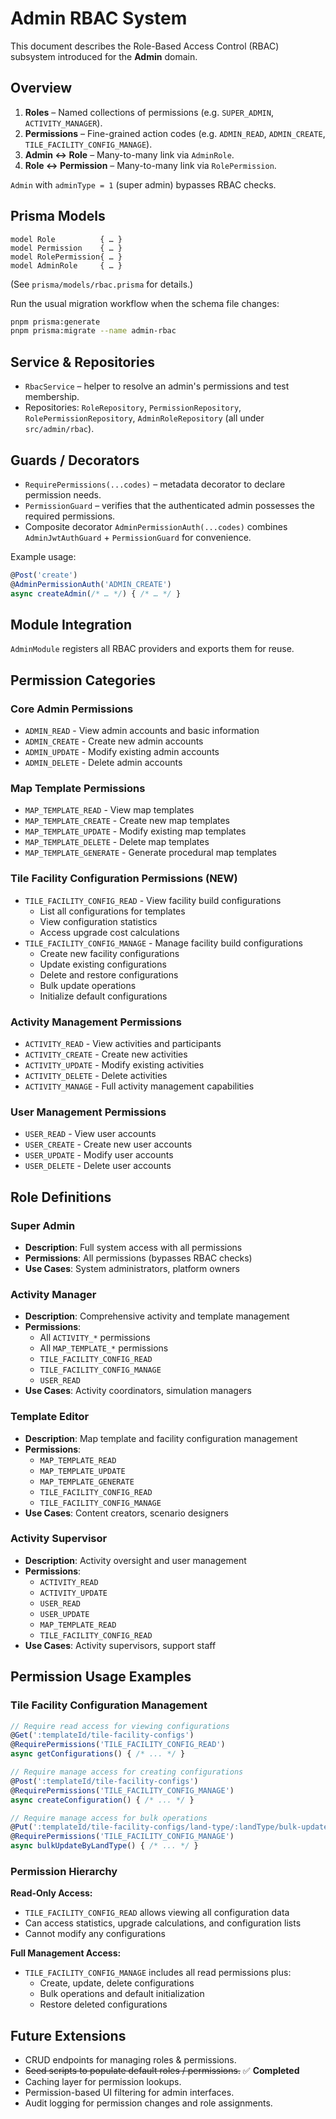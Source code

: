 # Admin RBAC System

This document describes the Role-Based Access Control (RBAC) subsystem introduced for the **Admin** domain.

## Overview

1. **Roles** –  Named collections of permissions (e.g. `SUPER_ADMIN`, `ACTIVITY_MANAGER`).
2. **Permissions** –  Fine-grained action codes (e.g. `ADMIN_READ`, `ADMIN_CREATE`, `TILE_FACILITY_CONFIG_MANAGE`).
3. **Admin ↔ Role** –  Many-to-many link via `AdminRole`.
4. **Role ↔ Permission** –  Many-to-many link via `RolePermission`.

`Admin` with `adminType = 1` (super admin) bypasses RBAC checks.

## Prisma Models

```prisma
model Role          { … }
model Permission    { … }
model RolePermission{ … }
model AdminRole     { … }
```
(See `prisma/models/rbac.prisma` for details.)

Run the usual migration workflow when the schema file changes:

```bash
pnpm prisma:generate
pnpm prisma:migrate --name admin-rbac
```

## Service & Repositories

* `RbacService` – helper to resolve an admin's permissions and test membership.
* Repositories: `RoleRepository`, `PermissionRepository`, `RolePermissionRepository`, `AdminRoleRepository` (all under `src/admin/rbac`).

## Guards / Decorators

* `RequirePermissions(...codes)` – metadata decorator to declare permission needs.
* `PermissionGuard` – verifies that the authenticated admin possesses the required permissions.
* Composite decorator `AdminPermissionAuth(...codes)` combines `AdminJwtAuthGuard` + `PermissionGuard` for convenience.

Example usage:

```ts
@Post('create')
@AdminPermissionAuth('ADMIN_CREATE')
async createAdmin(/* … */) { /* … */ }
```

## Module Integration

`AdminModule` registers all RBAC providers and exports them for reuse.

## Permission Categories

### Core Admin Permissions
- `ADMIN_READ` - View admin accounts and basic information
- `ADMIN_CREATE` - Create new admin accounts
- `ADMIN_UPDATE` - Modify existing admin accounts
- `ADMIN_DELETE` - Delete admin accounts

### Map Template Permissions
- `MAP_TEMPLATE_READ` - View map templates
- `MAP_TEMPLATE_CREATE` - Create new map templates
- `MAP_TEMPLATE_UPDATE` - Modify existing map templates
- `MAP_TEMPLATE_DELETE` - Delete map templates
- `MAP_TEMPLATE_GENERATE` - Generate procedural map templates

### **Tile Facility Configuration Permissions** (NEW)
- `TILE_FACILITY_CONFIG_READ` - View facility build configurations
  - List all configurations for templates
  - View configuration statistics
  - Access upgrade cost calculations
- `TILE_FACILITY_CONFIG_MANAGE` - Manage facility build configurations
  - Create new facility configurations
  - Update existing configurations
  - Delete and restore configurations
  - Bulk update operations
  - Initialize default configurations

### Activity Management Permissions
- `ACTIVITY_READ` - View activities and participants
- `ACTIVITY_CREATE` - Create new activities
- `ACTIVITY_UPDATE` - Modify existing activities
- `ACTIVITY_DELETE` - Delete activities
- `ACTIVITY_MANAGE` - Full activity management capabilities

### User Management Permissions
- `USER_READ` - View user accounts
- `USER_CREATE` - Create new user accounts
- `USER_UPDATE` - Modify user accounts
- `USER_DELETE` - Delete user accounts

## Role Definitions

### Super Admin
- **Description**: Full system access with all permissions
- **Permissions**: All permissions (bypasses RBAC checks)
- **Use Cases**: System administrators, platform owners

### Activity Manager
- **Description**: Comprehensive activity and template management
- **Permissions**:
  - All `ACTIVITY_*` permissions
  - All `MAP_TEMPLATE_*` permissions
  - `TILE_FACILITY_CONFIG_READ`
  - `TILE_FACILITY_CONFIG_MANAGE`
  - `USER_READ`
- **Use Cases**: Activity coordinators, simulation managers

### Template Editor
- **Description**: Map template and facility configuration management
- **Permissions**:
  - `MAP_TEMPLATE_READ`
  - `MAP_TEMPLATE_UPDATE`
  - `MAP_TEMPLATE_GENERATE`
  - `TILE_FACILITY_CONFIG_READ`
  - `TILE_FACILITY_CONFIG_MANAGE`
- **Use Cases**: Content creators, scenario designers

### Activity Supervisor
- **Description**: Activity oversight and user management
- **Permissions**:
  - `ACTIVITY_READ`
  - `ACTIVITY_UPDATE`
  - `USER_READ`
  - `USER_UPDATE`
  - `MAP_TEMPLATE_READ`
  - `TILE_FACILITY_CONFIG_READ`
- **Use Cases**: Activity supervisors, support staff

## Permission Usage Examples

### Tile Facility Configuration Management

```typescript
// Require read access for viewing configurations
@Get(':templateId/tile-facility-configs')
@RequirePermissions('TILE_FACILITY_CONFIG_READ')
async getConfigurations() { /* ... */ }

// Require manage access for creating configurations
@Post(':templateId/tile-facility-configs')
@RequirePermissions('TILE_FACILITY_CONFIG_MANAGE')
async createConfiguration() { /* ... */ }

// Require manage access for bulk operations
@Put(':templateId/tile-facility-configs/land-type/:landType/bulk-update')
@RequirePermissions('TILE_FACILITY_CONFIG_MANAGE')
async bulkUpdateByLandType() { /* ... */ }
```

### Permission Hierarchy

**Read-Only Access:**
- `TILE_FACILITY_CONFIG_READ` allows viewing all configuration data
- Can access statistics, upgrade calculations, and configuration lists
- Cannot modify any configurations

**Full Management Access:**
- `TILE_FACILITY_CONFIG_MANAGE` includes all read permissions plus:
  - Create, update, delete configurations
  - Bulk operations and default initialization
  - Restore deleted configurations

## Future Extensions

* CRUD endpoints for managing roles & permissions.
* ~~Seed scripts to populate default roles / permissions.~~ ✅ **Completed**
* Caching layer for permission lookups.
* Permission-based UI filtering for admin interfaces.
* Audit logging for permission changes and role assignments. 